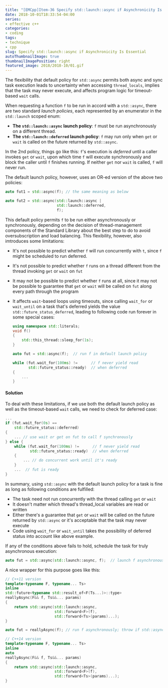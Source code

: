```yaml
---
title: "[EMCpp]Item-36 Specify std::launch::async if Asynchronicity Is Essential"
date: 2018-10-01T18:33:54-04:00
series:
- effective c++
categories:
- coding
tags:
- technique
- cpp
slug: Specify std::launch::async if Asynchronicity Is Essential
autoThumbnailImage: true
thumbnailImagePosition: right
featured_image: 2018/2018-10/01.gif
---
```


The flexibility that default policy for `std::async` permits both async and sync task execution leads to uncertainty when accessing `thread_locals`, implies that the task may never execute, and affects program logic for timeout-based `wait` calls.
<!--more-->

When requesting a function `f` to be run in accord with a `std::async`, there are two standard _launch policies_, each represented by an enumerator in the `std::launch` scoped enum:

* **The `std::launch::async` launch policy**: `f` must be run asynchronously on a different thread.
* **The `std::launch::deferred` launch policy**: `f` may run only when `get` or `wait` is called on the future returned by `std::async`. 

In the 2nd policy, things go like this: `f`'s execution is _deferred_ until a caller invokes `get` or `wait`,  upon which time `f` will execute synchronously and block the caller until `f` finishes running. If neither `get` nor `wait` is called, `f` will never run.

The default launch policy, however, uses an OR-ed version of the above two policies:

```cpp
auto fut1 = std::async(f); // the same meaning as below

auto fut2 = std::async(std::launch::async | 
                       std::launch::deferred,
                       f);
```

This default policy permits `f` to be run either asynchronously or synchronously, depending on the decision of thread-management components of the Standard Library about the best step to do to avoid oversubscription and load balancing. This flexibility, however, also imtroduces some limitations:

* It's not possible to predict whether `f` will run concurrently with `t`, since `f` might be scheduled to run deferred.
* It's not possible to predict whether `f` runs on a thread different from the thread invoking `get` or `wait` on `fut`
* It may not be possible to predict whether `f` runs at all, since it may not be possible to guarantee that `get` or `wait` will be called on `fut` along every path through the program
* It affects `wait`-based loops using timeouts, since calling `wait_for` or `wait_until` on a task that's deferred yields the value `std::future_status_deferred`, leading to following code run forever in some special cases:

    ```cpp
    using namespace std::literals;
    void f()
    {
        std::this_thread::sleep_for(1s);
    }
    
    auto fut = std::async(f);  // run f in default launch policy
    
    while (fut.wait_for(100ms) !=      // f never yield read 
           std::future_status::ready)  // when deferred
    {
        ...
    }
    ```

#### Solution

To deal with these limitations, if we use both the default launch policy as well as the timeout-based `wait` calls, we need to check for deferred case:

```cpp
...
if (fut.wait_for(0s) == 
    std::future_status::deferred)
{
    ... // use wait or get on fut to call f synchronously
} else {
    while (fut.wait_for(100ms) !=      // f never yield read 
           std::future_status::ready)  // when deferred
    { 
        ... // do concurrent work until it's ready
    }
    ...  // fut is ready
}
```

In summary, using `std::async` with the default launch policy for a task is fine as long as following conditions are fulfilled:

* The task need not run concurrently with the thread calling `get` or `wait`
* It doesn't matter which thread's thread_local variables are read or written
* Either there's a guarantee that `get` or `wait` will be called on the future returned by `std::async` or it's acceptable that the task may never execute
* Code using `wait_for` or `wait_until` takes the possibility of deferred status into account like above example.

If any of the conditions above fails to hold, schedule the task for truly asynchronous execution:

```cpp
auto fut = std::async(std::launch::async, f);  // launch f asynchronously
```

A nice wrapper for this purpose goes like this:

```cpp
// C++11 version
template<typename F, typename... Ts>
inline
std::future<typename std::result_of<F(Ts...)>::type>
reallyAsync(F&& f, Ts&&... params)
{
    return std::async(std::launch::async, 
                      std::forward<F>(f), 
                      std::forward<Ts>(params)...);
}

auto fut = reallyAsync(f); // run f asynchronously; throw if std::async would throw
```

```cpp
// C++14 version
template<typename F, typename... Ts>
inline
auto
reallyAsync(F&& f, Ts&&... params)
{
    return std::async(std::launch::async,
                      std::forward<F>(f),
                      std::forward<Ts>(params)...);
}
```
